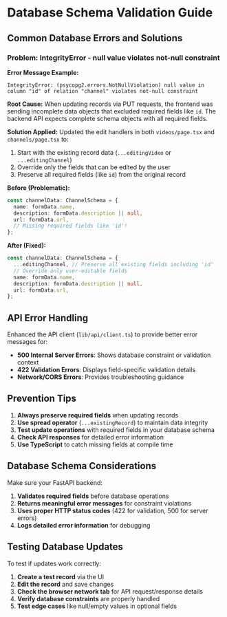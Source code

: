 # Database Schema Validation Guide

## Common Database Errors and Solutions

### Problem: IntegrityError - null value violates not-null constraint

**Error Message Example:**
```
IntegrityError: (psycopg2.errors.NotNullViolation) null value in column "id" of relation "channel" violates not-null constraint
```

**Root Cause:**
When updating records via PUT requests, the frontend was sending incomplete data objects that excluded required fields like `id`. The backend API expects complete schema objects with all required fields.

**Solution Applied:**
Updated the edit handlers in both `videos/page.tsx` and `channels/page.tsx` to:
1. Start with the existing record data (`...editingVideo` or `...editingChannel`)
2. Override only the fields that can be edited by the user
3. Preserve all required fields (like `id`) from the original record

**Before (Problematic):**
```typescript
const channelData: ChannelSchema = {
  name: formData.name,
  description: formData.description || null,
  url: formData.url,
  // Missing required fields like 'id'!
};
```

**After (Fixed):**
```typescript
const channelData: ChannelSchema = {
  ...editingChannel, // Preserve all existing fields including 'id'
  // Override only user-editable fields
  name: formData.name,
  description: formData.description || null,
  url: formData.url,
};
```

## API Error Handling

Enhanced the API client (`lib/api/client.ts`) to provide better error messages for:
- **500 Internal Server Errors**: Shows database constraint or validation context
- **422 Validation Errors**: Displays field-specific validation details
- **Network/CORS Errors**: Provides troubleshooting guidance

## Prevention Tips

1. **Always preserve required fields** when updating records
2. **Use spread operator** (`...existingRecord`) to maintain data integrity
3. **Test update operations** with required fields in your database schema
4. **Check API responses** for detailed error information
5. **Use TypeScript** to catch missing fields at compile time

## Database Schema Considerations

Make sure your FastAPI backend:
1. **Validates required fields** before database operations
2. **Returns meaningful error messages** for constraint violations
3. **Uses proper HTTP status codes** (422 for validation, 500 for server errors)
4. **Logs detailed error information** for debugging

## Testing Database Updates

To test if updates work correctly:

1. **Create a test record** via the UI
2. **Edit the record** and save changes
3. **Check the browser network tab** for API request/response details
4. **Verify database constraints** are properly handled
5. **Test edge cases** like null/empty values in optional fields